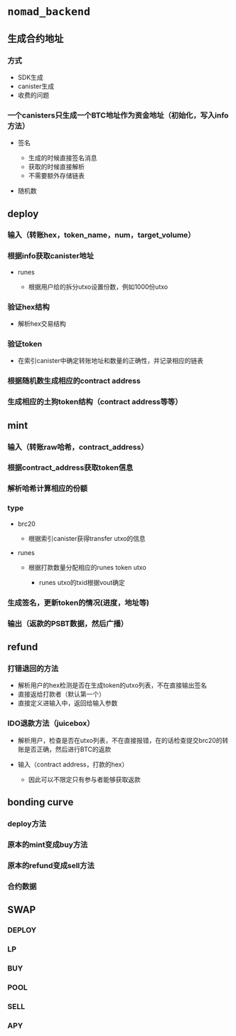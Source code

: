 # `nomad_backend`

## 生成合约地址

### 方式

- SDK生成
- canister生成
- 收费的问题

### 一个canisters只生成一个BTC地址作为资金地址（初始化，写入info方法）

- 签名

	- 生成的时候直接签名消息
	- 获取的时候直接解析
	- 不需要额外存储链表

- 随机数

## deploy

### 输入（转账hex，token_name，num，target_volume）

### 根据info获取canister地址

- runes

	- 根据用户给的拆分utxo设置份数，例如1000份utxo

### 验证hex结构

- 解析hex交易结构

### 验证token

- 在索引canister中确定转账地址和数量的正确性，并记录相应的链表

### 根据随机数生成相应的contract address

### 生成相应的土狗token结构（contract address等等）

## mint

### 输入（转账raw哈希，contract_address）

### 根据contract_address获取token信息

### 解析哈希计算相应的份额

### type

- brc20

	- 根据索引canister获得transfer utxo的信息

- runes

	- 根据打款数量分配相应的runes token utxo

		- runes utxo的txid根据vout确定

### 生成签名，更新token的情况(进度，地址等)

### 输出（返款的PSBT数据，然后广播）

## refund

### 打错退回的方法

- 解析用户的hex检测是否在生成token的utxo列表，不在直接输出签名
- 直接返给打款者（默认第一个）
- 直接定义进输入中，返回给输入参数

### IDO退款方法（juicebox）

- 解析用户，检查是否在utxo列表，不在直接报错，在的话检查提交brc20的转账是否正确，然后进行BTC的返款
- 输入（contract address，打款的hex）

	- 因此可以不限定只有参与者能够获取返款 

## bonding curve

### deploy方法

### 原本的mint变成buy方法

### 原本的refund变成sell方法

### 合约数据

## SWAP

### DEPLOY

### LP

### BUY

### POOL

### SELL

### APY

